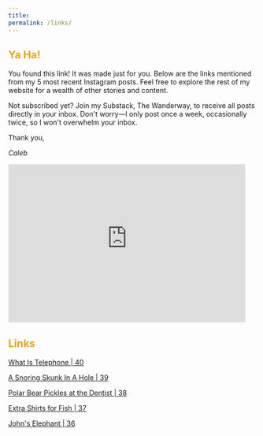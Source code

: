 ```yaml
---
title: 
permalink: /links/
---
```


<h2 style="color: #E7A526">Ya Ha!</h2>

You found this link! It was made just for you. Below are the links mentioned from my 5 most recent Instagram posts. Feel free to explore the rest of my website for a wealth of other stories and content.

Not subscribed yet? Join my Substack, The Wanderway, to receive all posts directly in your inbox. Don't worry—I only post once a week, occasionally twice, so I won't overwhelm your inbox.

Thank you,

*Caleb*

<iframe src="https://thewanderway.substack.com/embed" width="480" height="320" style="border:1px solid #EEE; background:white;" frameborder="0" scrolling="no"></iframe>

<br>

<h2 style="color: #E7A526">Links</h2>



<a href="https://calebmallen.com/posts/40-telephone/" >What Is Telephone | 40</a>

<a href="https://calebmallen.com/posts/39-snoring/" >A Snoring Skunk In A Hole | 39</a>

<a href="https://calebmallen.com/posts/38-polar/" >Polar Bear Pickles at the Dentist | 38</a>

<a href="https://calebmallen.com/posts/37-fish/" >Extra Shirts for Fish | 37</a>

<a href="https://calebmallen.com/posts/36-john/" >John's Elephant | 36</a>

